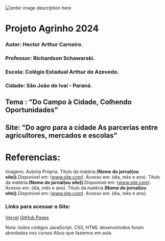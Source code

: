 ![enter image description here](https://www.sistemafaep.org.br/wp-content/uploads/2021/07/agrinho_500x1280-2.jpg)
# Projeto Agrinho 2024 
### Autor: Hector Arthur Carneiro.
### Professor: Richardson Schawarski.
### Escola: Colégio Estadual Arthur de Azevedo.
### Cidade: São João do Ivaí - Paraná.

## Tema : "Do Campo à Cidade, Colhendo Oportunidades"
## Site: "Do agro para a cidade As parcerias entre agricultores, mercados e escolas"

# Referencias:
Imagens: Autoria Própria.
Título da matéria.**(Nome do jornal(ou site))**.Disponível em: (www.site.com).  Acesso em: (dia, mês e ano).
Título da matéria.**(Nome do jornal(ou site))**.Disponível em: (www.site.com).  Acesso em: (dia, mês e ano).
Título da matéria.**(Nome do jornal(ou site))**.Disponível em: (www.site.com).  Acesso em: (dia, mês e ano).

### Links para acessar o Site:
[Vercel](agrinho-2024-zeta-flax.vercel.app/)
[GitHub Pages](https://hector-arthur.github.io/Agrinho-2024/)


Nota: todos códigos JavaScript, CSS, HTML desenvolvidos foram abordados nos cursos Alura que fazemos em aula.
